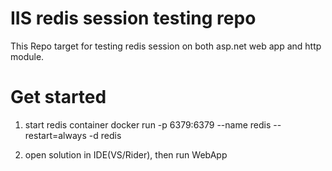 ﻿# IIS redis session testing repo
This Repo target for testing redis session on both asp.net web app and http module.

# Get started

1. start redis container 
docker run -p 6379:6379 --name redis --restart=always -d redis

2. open solution in IDE(VS/Rider), then run WebApp
